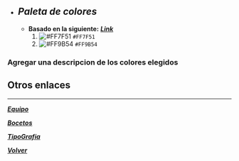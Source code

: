 + ## _Paleta de colores_
    - __Basado en la siguiente:__ [___Link___](https://coolors.co/ff7f51-ff9b54)
        1. ![#FF7F51](https://via.placeholder.com/15/FF7F51/000000?text=+) `#FF7F51`
        2. ![#FF9B54](https://via.placeholder.com/15/FF9B54/000000?text=+) `#FF9B54`
        
### Agregar una descripcion de los colores elegidos 



## __Otros enlaces__
___
        
        

[***Equipo***](Equipo.md)

[***Bocetos***](Diseño/bocetos.md)

[***TipoGrafia***](Diseño/tipografia.md)

[***Volver***](https://github.com/jerebustos/Grupo-7-FullHouse)

   
  
